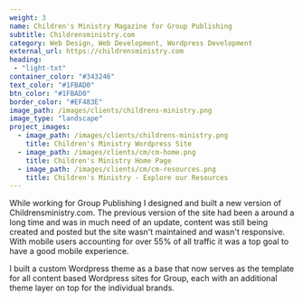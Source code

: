 ```yaml
---
weight: 3
name: Children's Ministry Magazine for Group Publishing
subtitle: Childrensministry.com
category: Web Design, Web Development, Wordpress Development
external_url: https://childrensministry.com
heading:
 - "light-txt"
container_color: "#343246"
text_color: "#1FBAD0"
btn_color: "#1FBAD0"
border_color: "#EF483E"
image_path: /images/clients/childrens-ministry.png
image_type: "landscape"
project_images:
  - image_path: /images/clients/childrens-ministry.png
    title: Children's Ministry Wordpress Site
  - image_path: /images/clients/cm/cm-home.png
    title: Children's Ministry Home Page
  - image_path: /images/clients/cm/cm-resources.png
    title: Children's Ministry - Explore our Resources
---
```


While working for Group Publishing I designed and built a new version of Childrensministry.com. The previous version of the site had been a around a long time and was in much need of an update, content was still being created and posted but the site wasn't maintained and wasn't responsive. With mobile users accounting for over 55% of all traffic it was a top goal to have a good mobile experience.

I built a custom Wordpress theme as a base that now serves as the template for all content based Wordpress sites for Group, each with an additional theme layer on top for the individual brands.